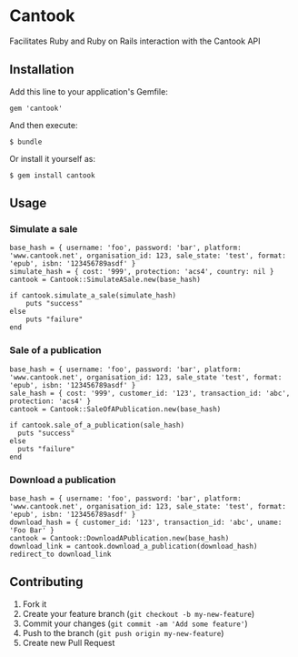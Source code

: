 # Cantook

Facilitates Ruby and Ruby on Rails interaction with the Cantook API

## Installation

Add this line to your application's Gemfile:

    gem 'cantook'

And then execute:

    $ bundle

Or install it yourself as:

    $ gem install cantook

## Usage

### Simulate a sale
	base_hash = { username: 'foo', password: 'bar', platform: 'www.cantook.net', organisation_id: 123, sale_state: 'test', format: 'epub', isbn: '123456789asdf' }
	simulate_hash = { cost: '999', protection: 'acs4', country: nil }
	cantook = Cantook::SimulateASale.new(base_hash)		
	
	if cantook.simulate_a_sale(simulate_hash) 
		puts "success"
	else
		puts "failure"
	end

### Sale of a publication
	base_hash = { username: 'foo', password: 'bar', platform: 'www.cantook.net', organisation_id: 123, sale_state 'test', format: 'epub', isbn: '123456789asdf' }
	sale_hash = { cost: '999', customer_id: '123', transaction_id: 'abc', protection: 'acs4' }
	cantook = Cantook::SaleOfAPublication.new(base_hash)
	
	if cantook.sale_of_a_publication(sale_hash)
	  puts "success"
	else
	  puts "failure"
	end

### Download a publication
	base_hash = { username: 'foo', password: 'bar', platform: 'www.cantook.net', organisation_id: 123, sale_state: 'test', format: 'epub', isbn: '123456789asdf' }	
	download_hash = { customer_id: '123', transaction_id: 'abc', uname: 'Foo Bar' }	
	cantook = Cantook::DownloadAPublication.new(base_hash)	
	download_link = cantook.download_a_publication(download_hash)
	redirect_to download_link

## Contributing

1. Fork it
2. Create your feature branch (`git checkout -b my-new-feature`)
3. Commit your changes (`git commit -am 'Add some feature'`)
4. Push to the branch (`git push origin my-new-feature`)
5. Create new Pull Request
